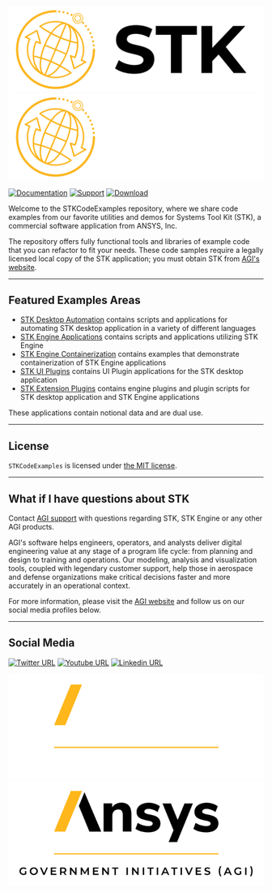 ![STK Logo Dark](icons/STK-on-white.svg#gh-light-mode-only)
![STK Logo Light](icons/STK-on-black.svg#gh-dark-mode-only)

[![Documentation](https://img.shields.io/badge/docs-online-D9D8D6?style=for-the-badge&labelColor=373A36)](https://help.agi.com/stkdevkit/index.htm)
[![Support](https://img.shields.io/badge/support-email-898A8D?style=for-the-badge&labelColor=373A36)](mailto:support@agi.com)
[![Download](https://img.shields.io/badge/download-12.7.1-FFB71B?style=for-the-badge&labelColor=373A36)](https://support.agi.com/downloads/6/)

Welcome to the STKCodeExamples repository, where we share code examples from our favorite utilities and demos for Systems Tool Kit (STK), a commercial software application from ANSYS, Inc.

The repository offers fully functional tools and libraries of example code that you can refactor to fit your needs. These code samples require a legally licensed local copy of the STK application; you must obtain STK from [AGI's website](https://support.agi.com/downloads/6/ "AGI's Downloads").

----

## Featured Examples Areas

* [STK Desktop Automation](./StkAutomation) contains scripts and applications for automating STK desktop application in a variety of different languages
* [STK Engine Applications](./StkEngineApplications) contains scripts and applications utilizing STK Engine
* [STK Engine Containerization](./StkEngineContainerization) contains examples that demonstrate containerization of STK Engine applications
* [STK UI Plugins](./StkUiPlugins) contains UI Plugin applications for the STK desktop application
* [STK Extension Plugins](./StkExtensionPlugins) contains engine plugins and plugin scripts for STK desktop application and STK Engine applications

These applications contain notional data and are dual use.

----

## License

`STKCodeExamples` is licensed under [the MIT license](LICENSE).

----

## What if I have questions about STK

Contact [AGI support](mail:support@agi.com "Email AGI Support") with questions regarding STK, STK Engine or any other AGI products.

AGI's software helps engineers, operators, and analysts deliver digital engineering value at any stage of a program life cycle: from planning and design to training and operations. Our modeling, analysis and visualization tools, coupled with legendary customer support, help those in aerospace and defense organizations make critical decisions faster and more accurately in an operational context.


For more information, please visit the [AGI website](https://www.agi.com "AGI's Homepage") and follow us on our social media profiles below.

----

## Social Media

[![Twitter URL](https://img.shields.io/badge/twitter-%231DA1F2.svg?style=for-the-badge&logo=Twitter&logoColor=white)](https://twitter.com/ANSYS)
[![Youtube URL](https://img.shields.io/badge/youtube-%23FF0000.svg?style=for-the-badge&logo=YouTube&logoColor=white)](https://www.youtube.com/user/AnalyticalGraphics)
[![Linkedin URL](https://img.shields.io/badge/linkedin-%230077B5.svg?style=for-the-badge&logo=linkedin&logoColor=white)](https://www.linkedin.com/company/ansys-inc)

![AGI Logo Dark](icons/AGI-Logo_2C-W.svg#gh-dark-mode-only)
![AGI Logo Light](icons/AGI-Logo_2C-K.svg#gh-light-mode-only)
